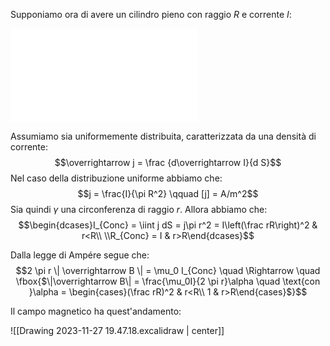 Supponiamo ora di avere un cilindro pieno con raggio $R$ e corrente $I$: 

![center | 160](Drawing%202023-11-27%2019.37.28.excalidraw.md)

Assumiamo sia uniformemente distribuita, caratterizzata da una densità di corrente: $$\overrightarrow j = \frac {d\overrightarrow I}{d S}$$
Nel caso della distribuzione uniforme abbiamo che: $$j = \frac{I}{\pi R^2} \qquad [j] = A/m^2$$
Sia quindi $\gamma$ una circonferenza di raggio $r$. Allora abbiamo che: $$\begin{dcases}I_{Conc} = \iint j dS = j\pi r^2 = I\left(\frac rR\right)^2 & r<R\\ \\R_{Conc} = I & r>R\end{dcases}$$

Dalla legge di Ampére segue che: $$2 \pi r \| \overrightarrow B \| = \mu_0 I_{Conc} \quad \Rightarrow \quad \fbox{$\|\overrightarrow B\| = \frac{\mu_0I}{2 \pi r}\alpha \quad \text{con }\alpha = \begin{cases}(\frac rR)^2 & r<R\\ 1 & r>R\end{cases}$}$$

Il campo magnetico ha quest'andamento:

![[Drawing 2023-11-27 19.47.18.excalidraw | center]]